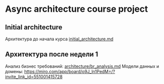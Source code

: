 # Async architecture course project

## Initial architecture

Архитектура до начала курса [initial_architecture.md](initial_architecture.md)

## Архитектура после недели 1

Анализ бизнес требований: [architecture/br_analysis.md](architecture/br_analysis.md)
Модели данных и домены: https://miro.com/app/board/o9J_ln1PedM=/?invite_link_id=551001415728